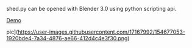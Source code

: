 shed.py can be opened with Blender 3.0 using python scripting api.

[Demo](https://shanegibney.github.io/shed/)

pic](https://user-images.githubusercontent.com/17167992/154677053-1920bde4-7a34-4876-ae66-412d4c4e3f30.png)
